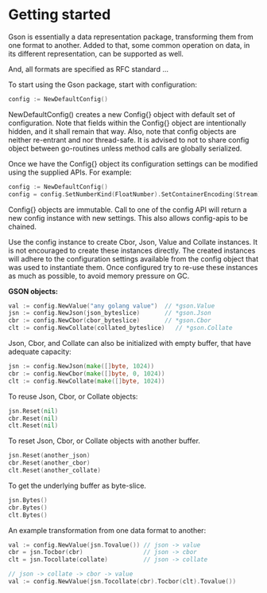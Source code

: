 Getting started
===============

Gson is essentially a data representation package, transforming them from
one format to another. Added to that, some common operation on data, in
its different representation, can be supported as well.

And, all formats are specified as RFC standard ...

To start using the Gson package, start with configuration:

```go
config := NewDefaultConfig()
```

NewDefaultConfig() creates a new Config{} object with default set of
configuration. Note that fields within the Config{} object are intentionally
hidden, and it shall remain that way. Also, note that config objects are
neither re-entrant and nor thread-safe. It is advised to not to share
config object between go-routines unless method calls are globally
serialized.

Once we have the Config{} object its configuration settings can be modified
using the supplied APIs. For example:

```go
config := NewDefaultConfig()
config = config.SetNumberKind(FloatNumber).SetContainerEncoding(Stream)
```

Config{} objects are immutable. Call to one of the config API will return
a new config instance with new settings. This also allows config-apis to be
chained.

Use the config instance to create Cbor, Json, Value and Collate instances.
It is not encouraged to create these instances directly. The created instances
will adhere to the configuration settings available from the config object
that was used to instantiate them. Once configured try to re-use these
instances as much as possible, to avoid memory pressure on GC.

**GSON objects:**

```go
val := config.NewValue("any golang value")  // *gson.Value
jsn := config.NewJson(json_byteslice)       // *gson.Json
cbr := config.NewCbor(cbor_byteslice)       // *gson.Cbor
clt := config.NewCollate(collated_byteslice)   // *gson.Collate
```

Json, Cbor, and Collate can also be initialized with empty buffer,
that have adequate capacity:

```go
jsn := config.NewJson(make([]byte, 1024))
cbr := config.NewCbor(make([]byte, 0, 1024))
clt := config.NewCollate(make([]byte, 1024))
```

To reuse Json, Cbor, or Collate objects:

```go
jsn.Reset(nil)
cbr.Reset(nil)
clt.Reset(nil)
```

To reset Json, Cbor, or Collate objects with another buffer.

```go
jsn.Reset(another_json)
cbr.Reset(another_cbor)
clt.Reset(another_collate)
```

To get the underlying buffer as byte-slice.

```go
jsn.Bytes()
cbr.Bytes()
clt.Bytes()
```

An example transformation from one data format to another:

```go
val := config.NewValue(jsn.Tovalue()) // json -> value
cbr = jsn.Tocbor(cbr)                 // json -> cbor
clt = jsn.Tocollate(collate)          // json -> collate

// json -> collate -> cbor -> value
val := config.NewValue(jsn.Tocollate(cbr).Tocbor(clt).Tovalue())
```

